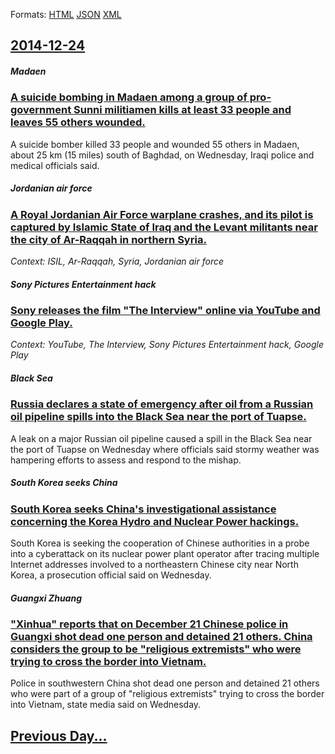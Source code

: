
Formats: [HTML](2014/12/24/index.html)  [JSON](2014/12/24/index.json)  [XML](2014/12/24/index.xml)  

## [2014-12-24](/news/2014/12/24/index.md)

##### Madaen
### [A suicide bombing in Madaen among a group of pro-government Sunni militiamen kills at least 33 people and leaves 55 others wounded. ](/news/2014/12/24/a-suicide-bombing-in-madaen-among-a-group-of-pro-government-sunni-militiamen-kills-at-least-33-people-and-leaves-55-others-wounded.md)
A suicide bomber killed 33 people and wounded 55 others in Madaen, about 25 km (15 miles) south of Baghdad, on Wednesday, Iraqi police and medical officials said.

##### Jordanian air force
### [A Royal Jordanian Air Force warplane crashes, and its pilot is captured by Islamic State of Iraq and the Levant militants near the city of Ar-Raqqah in northern Syria. ](/news/2014/12/24/a-royal-jordanian-air-force-warplane-crashes-and-its-pilot-is-captured-by-islamic-state-of-iraq-and-the-levant-militants-near-the-city-of-a.md)
_Context: ISIL, Ar-Raqqah, Syria, Jordanian air force_

##### Sony Pictures Entertainment hack
### [Sony releases the film "The Interview" online via YouTube and Google Play. ](/news/2014/12/24/sony-releases-the-film-the-interview-online-via-youtube-and-google-play.md)
_Context: YouTube, The Interview, Sony Pictures Entertainment hack, Google Play_

##### Black Sea
### [Russia declares a state of emergency after oil from a Russian oil pipeline spills into the Black Sea near the port of Tuapse. ](/news/2014/12/24/russia-declares-a-state-of-emergency-after-oil-from-a-russian-oil-pipeline-spills-into-the-black-sea-near-the-port-of-tuapse.md)
A leak on a major Russian oil pipeline caused a spill in the Black Sea near the port of Tuapse on Wednesday where officials said stormy weather was hampering efforts to assess and respond to the mishap.

##### South Korea seeks China
### [South Korea seeks China's investigational assistance concerning the Korea Hydro and Nuclear Power hackings. ](/news/2014/12/24/south-korea-seeks-china-s-investigational-assistance-concerning-the-korea-hydro-and-nuclear-power-hackings.md)
South Korea is seeking the cooperation of Chinese authorities in a probe into a cyberattack on its nuclear power plant operator after tracing multiple Internet addresses involved to a northeastern Chinese city near North Korea, a prosecution official said on Wednesday.

##### Guangxi Zhuang
### ["Xinhua" reports that on December 21 Chinese police in Guangxi shot dead one person and detained 21 others. China considers the group to be "religious extremists" who were trying to cross the border into Vietnam. ](/news/2014/12/24/xinhua-reports-that-on-december-21-chinese-police-in-guangxi-shot-dead-one-person-and-detained-21-others-china-considers-the-group-to-be.md)
Police in southwestern China shot dead one person and detained 21 others who were part of a group of &quot;religious extremists&quot; trying to cross the border into Vietnam, state media said on Wednesday.

## [Previous Day...](/news/2014/12/23/index.md)

